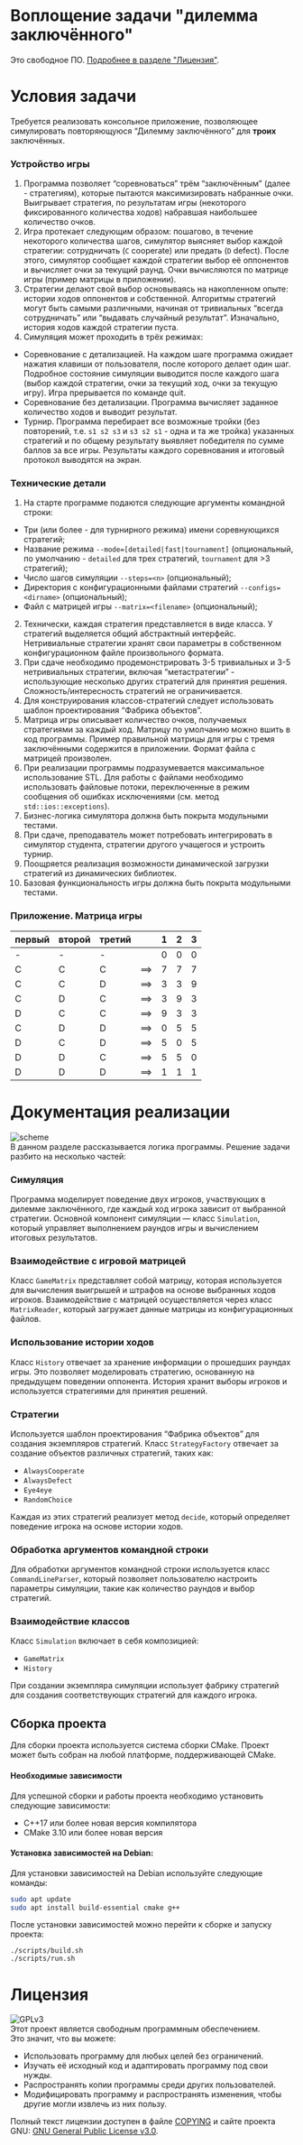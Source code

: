# Воплощение задачи "дилемма заключённого"
Это свободное ПО. [Подробнее в разделе "Лицензия"](#лицензия).

# Условия задачи
Требуется реализовать консольное приложение,
позволяющее симулировать повторяющуюся “Дилемму заключённого”
для **троих** заключённых.

### Устройство игры
1. Программа позволяет “соревноваться” трём “заключённым” (далее - стратегиям),
которые пытаются максимизировать набранные очки. 
Выигрывает стратегия, по результатам игры (некоторого фиксированного количества ходов) набравшая наибольшее количество очков.
2. Игра протекает следующим образом: пошагово, в течение некоторого количества шагов,
симулятор выясняет выбор каждой стратегии: сотрудничать (`C` cooperate) или предать (`D` defect).
После этого, симулятор сообщает каждой стратегии выбор её оппонентов и
вычисляет очки за текущий раунд.
Очки вычисляются по матрице игры (пример матрицы в приложении).
3. Стратегии делают свой выбор основываясь на накопленном опыте:
истории ходов оппонентов и собственной.
Алгоритмы стратегий могут быть самыми различными, 
начиная от тривиальных “всегда сотрудничать” или “выдавать случайный результат”.
Изначально, история ходов каждой стратегии пуста.
4. Симуляция может проходить в трёх режимах:
* Соревнование с детализацией.
На каждом шаге программа ожидает нажатия клавиши от пользователя,
после которого делает один шаг. 
Подробное состояние симуляции выводится после каждого шага
(выбор каждой стратегии, очки за текущий ход, очки за текущую игру).
Игра прерывается по команде quit.
* Соревнование без детализации. Программа вычисляет заданное количество ходов и выводит результат.
* Турнир. Программа перебирает все возможные тройки
(без повторений, т.е. `s1 s2 s3` и `s3 s2 s1` - одна и та же тройка)
указанных стратегий и по общему результату выявляет победителя по сумме баллов за все игры.
Результаты каждого соревнования и итоговый протокол выводятся на экран.

### Технические детали
1. На старте программе подаются следующие аргументы командной строки:
* Три (или более - для турнирного режима) имени соревнующихся стратегий;
* Название режима `--mode=[detailed|fast|tournament]`
(опциональный, по умолчанию - `detailed` для трех стратегий, `tournament` для >3 стратегий);
* Число шагов симуляции `--steps=<n>` (опциональный);
* Директория с конфигурационными файлами стратегий `--configs=<dirname>` (опциональный);
* Файл с матрицей игры `--matrix=<filename>` (опциональный);
2. Технически, каждая стратегия представляется в виде класса. 
У стратегий выделяется общий абстрактный интерфейс.
Нетривиальные стратегии хранят свои параметры в собственном конфигурационном файле произвольного формата.
3. При сдаче необходимо продемонстрировать 3-5 тривиальных и 3-5 нетривиальных стратегии,
включая “метастратегии” - использующие несколько других стратегий для принятия решения.
Сложность/интересность стратегий не ограничивается.
4. Для конструирования классов-стратегий следует использовать шаблон проектирования “Фабрика объектов”.
5. Матрица игры описывает количество очков, получаемых стратегиями за каждый ход.
Матрицу по умолчанию можно вшить в код программы.
Пример правильной матрицы для игры с тремя заключёнными содержится в приложении.
Формат файла с матрицей произволен.
6. При реализации программы подразумевается максимальное использование STL.
Для работы с файлами необходимо использовать файловые потоки,
переключенные в режим сообщения об ошибках исключениями (см. метод `std::ios::exceptions`).
7. Бизнес-логика симулятора должна быть покрыта модульными тестами.
8. При сдаче, преподаватель может потребовать интегрировать в симулятор
студента, стратегии другого учащегося и устроить турнир.
9. Поощряется реализация возможности динамической загрузки стратегий из динамических библиотек.
10. Базовая функциональность игры должна быть покрыта модульными тестами.

### Приложение. Матрица игры
|первый|второй|третий|     | 1  | 2  | 3  |
|------|------|------|-----|----|----|----|
|   -  |   -  |   -  |     | 0  | 0  | 0  |
|   С  |   С  |   С  | ==> | 7  | 7  | 7  |
|   С  |   С  |   D  | ==> | 3  | 3  | 9  |
|   С  |   D  |   С  | ==> | 3  | 9  | 3  |
|   D  |   С  |   С  | ==> | 9  | 3  | 3  |
|   С  |   D  |   D  | ==> | 0  | 5  | 5  |
|   D  |   С  |   D  | ==> | 5  | 0  | 5  |
|   D  |   D  |   С  | ==> | 5  | 5  | 0  |
|   D  |   D  |   D  | ==> | 1  | 1  | 1  |


# Документация реализации
![scheme](./images/task2a.svg)  
В данном разделе рассказывается логика программы. Решение задачи разбито на несколько частей:

### Симуляция
Программа моделирует поведение двух игроков, участвующих в дилемме заключённого, где каждый ход игрока зависит от выбранной стратегии. Основной компонент симуляции — класс `Simulation`, который управляет выполнением раундов игры и вычислением итоговых результатов.

### Взаимодействие с игровой матрицей
Класс `GameMatrix` представляет собой матрицу, которая используется для вычисления выигрышей и штрафов на основе выбранных ходов игроков. Взаимодействие с матрицей осуществляется через класс `MatrixReader`, который загружает данные матрицы из конфигурационных файлов.

### Использование истории ходов
Класс `History` отвечает за хранение информации о прошедших раундах игры. Это позволяет моделировать стратегию, основанную на предыдущем поведении оппонента. История хранит выборы игроков и используется стратегиями для принятия решений.

### Стратегии
Используется шаблон проектирования “Фабрика объектов” для создания экземпляров стратегий. Класс `StrategyFactory` отвечает за создание объектов различных стратегий, таких как:
- `AlwaysCooperate`
- `AlwaysDefect`
- `Eye4eye`
- `RandomChoice`

Каждая из этих стратегий реализует метод `decide`, который определяет поведение игрока на основе истории ходов.

### Обработка аргументов командной строки
Для обработки аргументов командной строки используется класс `CommandLineParser`, который позволяет пользователю настроить параметры симуляции, такие как количество раундов и выбор стратегий.

### Взаимодействие классов
Класс `Simulation` включает в себя композицией:
- `GameMatrix`
- `History`

При создании экземпляра симуляции использует фабрику стратегий для создания соответствующих стратегий для каждого игрока.

## Сборка проекта

Для сборки проекта используется система сборки CMake. Проект может быть собран на любой платформе, поддерживающей CMake.

#### Необходимые зависимости
Для успешной сборки и работы проекта необходимо установить следующие зависимости:
- C++17 или более новая версия компилятора
- CMake 3.10 или более новая версия

#### Установка зависимостей на Debian:
Для установки зависимостей на Debian используйте следующие команды:
```bash
sudo apt update
sudo apt install build-essential cmake g++
```
После установки зависимостей можно перейти к сборке и запуску проекта:
```
./scripts/build.sh 
./scripts/run.sh
```

# Лицензия
![GPLv3](./images/gplv3-127x51.png)  
Этот проект является свободным программным обеспечением.  
Это значит, что вы можете:
+ Использовать программу для любых целей без ограничений.
+ Изучать её исходный код и адаптировать программу под свои нужды.
+ Распространять копии программы среди других пользователей.
+ Модифицировать программу и распространять изменения, чтобы другие могли извлечь из них пользу.  

Полный текст лицензии доступен в файле [COPYING](./COPYING) и сайте проекта GNU: [GNU General Public License v3.0](https://www.gnu.org/licenses/gpl-3.0.html).

